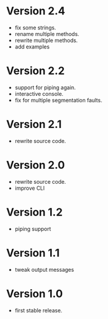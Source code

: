 Version 2.4
=============

- fix some strings.
- rename multiple methods.
- rewrite multiple methods.
- add examples

Version 2.2
=============

- support for piping again.
- interactive console.
- fix for multiple segmentation faults.

Version 2.1
=============

- rewrite source code.

Version 2.0
=============

- rewrite source code.
- improve CLI

Version 1.2
=============

- piping support

Version 1.1
=============

- tweak output messages

Version 1.0
=============

- first stable release.



